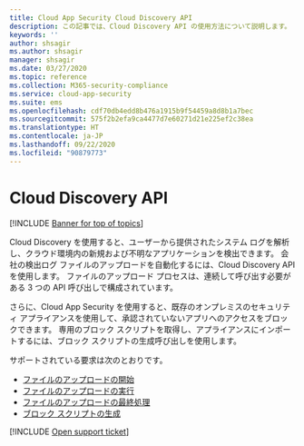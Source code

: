 ```yaml
---
title: Cloud App Security Cloud Discovery API
description: この記事では、Cloud Discovery API の使用方法について説明します。
keywords: ''
author: shsagir
ms.author: shsagir
manager: shsagir
ms.date: 03/27/2020
ms.topic: reference
ms.collection: M365-security-compliance
ms.service: cloud-app-security
ms.suite: ems
ms.openlocfilehash: cdf70db4edd8b476a1915b9f54459a8d8b1a7bec
ms.sourcegitcommit: 575f2b2efa9ca4477d7e60271d21e225ef2c38ea
ms.translationtype: HT
ms.contentlocale: ja-JP
ms.lasthandoff: 09/22/2020
ms.locfileid: "90879773"
---
```

# <a name="cloud-discovery-api"></a>Cloud Discovery API

[!INCLUDE [Banner for top of topics](includes/banner.md)]

Cloud Discovery を使用すると、ユーザーから提供されたシステム ログを解析し、クラウド環境内の新規および不明なアプリケーションを検出できます。 会社の検出ログ ファイルのアップロードを自動化するには、Cloud Discovery API を使用します。 ファイルのアップロード プロセスは、連続して呼び出す必要がある 3 つの API 呼び出しで構成されています。

さらに、Cloud App Security を使用すると、既存のオンプレミスのセキュリティ アプライアンスを使用して、承認されていないアプリへのアクセスをブロックできます。 専用のブロック スクリプトを取得し、アプライアンスにインポートするには、ブロック スクリプトの生成呼び出しを使用します。

サポートされている要求は次のとおりです。

- [ファイルのアップロードの開始](api-discovery-initiate.md)
- [ファイルのアップロードの実行](api-discovery-perform.md)
- [ファイルのアップロードの最終処理](api-discovery-finalize.md)
- [ブロック スクリプトの生成](api-discovery-script.md)

[!INCLUDE [Open support ticket](includes/support.md)]
